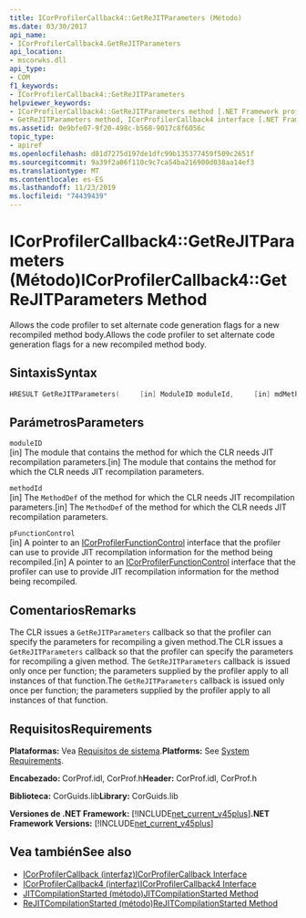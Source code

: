 ```yaml
---
title: ICorProfilerCallback4::GetReJITParameters (Método)
ms.date: 03/30/2017
api_name:
- ICorProfilerCallback4.GetReJITParameters
api_location:
- mscorwks.dll
api_type:
- COM
f1_keywords:
- ICorProfilerCallback4::GetReJITParameters
helpviewer_keywords:
- ICorProfilerCallback4::GetReJITParameters method [.NET Framework profiling]
- GetReJITParameters method, ICorProfilerCallback4 interface [.NET Framework profiling]
ms.assetid: 0e9bfe07-9f20-498c-b568-9017c8f6056c
topic_type:
- apiref
ms.openlocfilehash: d81d7275d197de1dfc99b135377459f509c2651f
ms.sourcegitcommit: 9a39f2a06f110c9c7ca54ba216900d038aa14ef3
ms.translationtype: MT
ms.contentlocale: es-ES
ms.lasthandoff: 11/23/2019
ms.locfileid: "74439439"
---
```

# <a name="icorprofilercallback4getrejitparameters-method"></a><span data-ttu-id="380de-102">ICorProfilerCallback4::GetReJITParameters (Método)</span><span class="sxs-lookup"><span data-stu-id="380de-102">ICorProfilerCallback4::GetReJITParameters Method</span></span>
<span data-ttu-id="380de-103">Allows the code profiler to set alternate code generation flags for a new recompiled method body.</span><span class="sxs-lookup"><span data-stu-id="380de-103">Allows the code profiler to set alternate code generation flags for a new recompiled method body.</span></span>  
  
## <a name="syntax"></a><span data-ttu-id="380de-104">Sintaxis</span><span class="sxs-lookup"><span data-stu-id="380de-104">Syntax</span></span>  
  
```cpp  
HRESULT GetReJITParameters(     [in] ModuleID moduleId,     [in] mdMethodDef methodId,     [in] ICorProfilerFunctionControl *pFunctionControl);  
```  
  
## <a name="parameters"></a><span data-ttu-id="380de-105">Parámetros</span><span class="sxs-lookup"><span data-stu-id="380de-105">Parameters</span></span>  
 `moduleID`  
 <span data-ttu-id="380de-106">[in] The module that contains the method for which the CLR needs JIT recompilation parameters.</span><span class="sxs-lookup"><span data-stu-id="380de-106">[in] The module that contains the method for which the CLR needs JIT recompilation parameters.</span></span>  
  
 `methodId`  
 <span data-ttu-id="380de-107">[in] The `MethodDef` of the method for which the CLR needs JIT recompilation parameters.</span><span class="sxs-lookup"><span data-stu-id="380de-107">[in] The `MethodDef` of the method for which the CLR needs JIT recompilation parameters.</span></span>  
  
 `pFunctionControl`  
 <span data-ttu-id="380de-108">[in] A pointer to an [ICorProfilerFunctionControl](../../../../docs/framework/unmanaged-api/profiling/icorprofilerfunctioncontrol-interface.md) interface that the profiler can use to provide JIT recompilation information for the method being recompiled.</span><span class="sxs-lookup"><span data-stu-id="380de-108">[in] A pointer to an [ICorProfilerFunctionControl](../../../../docs/framework/unmanaged-api/profiling/icorprofilerfunctioncontrol-interface.md) interface that the profiler can use to provide JIT recompilation information for the method being recompiled.</span></span>  
  
## <a name="remarks"></a><span data-ttu-id="380de-109">Comentarios</span><span class="sxs-lookup"><span data-stu-id="380de-109">Remarks</span></span>  
 <span data-ttu-id="380de-110">The CLR issues a `GetReJITParameters` callback so that the profiler can specify the parameters for recompiling a given method.</span><span class="sxs-lookup"><span data-stu-id="380de-110">The CLR issues a `GetReJITParameters` callback so that the profiler can specify the parameters for recompiling a given method.</span></span> <span data-ttu-id="380de-111">The `GetReJITParameters` callback is issued only once per function; the parameters supplied by the profiler apply to all instances of that function.</span><span class="sxs-lookup"><span data-stu-id="380de-111">The `GetReJITParameters` callback is issued only once per function; the parameters supplied by the profiler apply to all instances of that function.</span></span>  
  
## <a name="requirements"></a><span data-ttu-id="380de-112">Requisitos</span><span class="sxs-lookup"><span data-stu-id="380de-112">Requirements</span></span>  
 <span data-ttu-id="380de-113">**Plataformas:** Vea [Requisitos de sistema](../../../../docs/framework/get-started/system-requirements.md).</span><span class="sxs-lookup"><span data-stu-id="380de-113">**Platforms:** See [System Requirements](../../../../docs/framework/get-started/system-requirements.md).</span></span>  
  
 <span data-ttu-id="380de-114">**Encabezado:** CorProf.idl, CorProf.h</span><span class="sxs-lookup"><span data-stu-id="380de-114">**Header:** CorProf.idl, CorProf.h</span></span>  
  
 <span data-ttu-id="380de-115">**Biblioteca:** CorGuids.lib</span><span class="sxs-lookup"><span data-stu-id="380de-115">**Library:** CorGuids.lib</span></span>  
  
 <span data-ttu-id="380de-116">**Versiones de .NET Framework:** [!INCLUDE[net_current_v45plus](../../../../includes/net-current-v45plus-md.md)]</span><span class="sxs-lookup"><span data-stu-id="380de-116">**.NET Framework Versions:** [!INCLUDE[net_current_v45plus](../../../../includes/net-current-v45plus-md.md)]</span></span>  
  
## <a name="see-also"></a><span data-ttu-id="380de-117">Vea también</span><span class="sxs-lookup"><span data-stu-id="380de-117">See also</span></span>

- [<span data-ttu-id="380de-118">ICorProfilerCallback (interfaz)</span><span class="sxs-lookup"><span data-stu-id="380de-118">ICorProfilerCallback Interface</span></span>](../../../../docs/framework/unmanaged-api/profiling/icorprofilercallback-interface.md)
- [<span data-ttu-id="380de-119">ICorProfilerCallback4 (interfaz)</span><span class="sxs-lookup"><span data-stu-id="380de-119">ICorProfilerCallback4 Interface</span></span>](../../../../docs/framework/unmanaged-api/profiling/icorprofilercallback4-interface.md)
- [<span data-ttu-id="380de-120">JITCompilationStarted (método)</span><span class="sxs-lookup"><span data-stu-id="380de-120">JITCompilationStarted Method</span></span>](../../../../docs/framework/unmanaged-api/profiling/icorprofilercallback-jitcompilationstarted-method.md)
- [<span data-ttu-id="380de-121">ReJITCompilationStarted (método)</span><span class="sxs-lookup"><span data-stu-id="380de-121">ReJITCompilationStarted Method</span></span>](../../../../docs/framework/unmanaged-api/profiling/icorprofilercallback4-rejitcompilationstarted-method.md)
